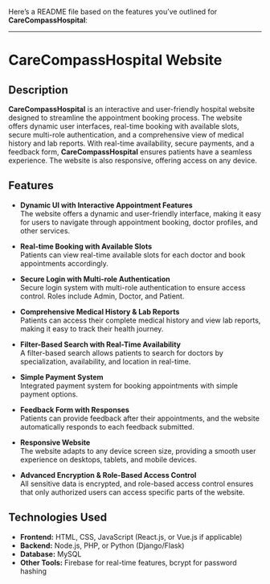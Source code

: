 Here’s a README file based on the features you’ve outlined for **CareCompassHospital**:

---

# CareCompassHospital Website

## Description

**CareCompassHospital** is an interactive and user-friendly hospital website designed to streamline the appointment booking process. The website offers dynamic user interfaces, real-time booking with available slots, secure multi-role authentication, and a comprehensive view of medical history and lab reports. With real-time availability, secure payments, and a feedback form, **CareCompassHospital** ensures patients have a seamless experience. The website is also responsive, offering access on any device.

## Features

- **Dynamic UI with Interactive Appointment Features**  
  The website offers a dynamic and user-friendly interface, making it easy for users to navigate through appointment booking, doctor profiles, and other services.

- **Real-time Booking with Available Slots**  
  Patients can view real-time available slots for each doctor and book appointments accordingly.

- **Secure Login with Multi-role Authentication**  
  Secure login system with multi-role authentication to ensure access control. Roles include Admin, Doctor, and Patient.

- **Comprehensive Medical History & Lab Reports**  
  Patients can access their complete medical history and view lab reports, making it easy to track their health journey.

- **Filter-Based Search with Real-Time Availability**  
  A filter-based search allows patients to search for doctors by specialization, availability, and location in real-time.

- **Simple Payment System**  
  Integrated payment system for booking appointments with simple payment options.

- **Feedback Form with Responses**  
  Patients can provide feedback after their appointments, and the website automatically responds to each feedback submitted.

- **Responsive Website**  
  The website adapts to any device screen size, providing a smooth user experience on desktops, tablets, and mobile devices.

- **Advanced Encryption & Role-Based Access Control**  
  All sensitive data is encrypted, and role-based access control ensures that only authorized users can access specific parts of the website.

## Technologies Used

- **Frontend:** HTML, CSS, JavaScript (React.js, or Vue.js if applicable)  
- **Backend:** Node.js, PHP, or Python (Django/Flask)  
- **Database:** MySQL
- **Other Tools:** Firebase for real-time features, bcrypt for password hashing

